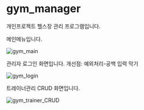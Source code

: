 # gym_manager
개인프로젝트 헬스장 관리 프로그램입니다.

메인메뉴입니다.


![gym_main](https://user-images.githubusercontent.com/81130440/132293345-3e7dfa15-6c3d-4ef9-b44c-e877f4252ac4.PNG)

관리자 로그인 화면입니다.
개선점:
예외처리-공백 입력 막기


![gym_login](https://user-images.githubusercontent.com/81130440/132293418-23b74ca6-4118-4e2e-a818-4748d11347b1.PNG)

트레이너관리 CRUD 화면입니다.


![gym_trainer_CRUD](https://user-images.githubusercontent.com/81130440/132293463-0de2b60f-b91e-46aa-bbee-4c080b281470.PNG)

